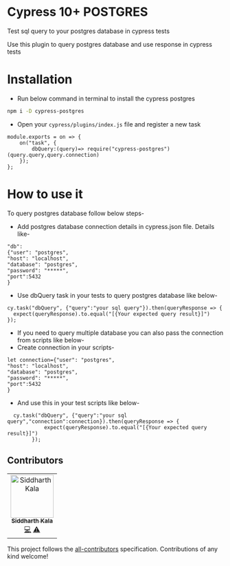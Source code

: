 # Cypress 10+ POSTGRES

Test sql query to your postgres database in cypress tests

Use this plugin to query postgres database and use response in cypress tests

# Installation
* Run below command in terminal to install the cypress postgres
```bash
npm i -D cypress-postgres

```
* Open your `cypress/plugins/index.js` file and register a new task
```
module.exports = on => {
    on("task", {
        dbQuery:(query)=> require("cypress-postgres")(query.query,query.connection)
    });
};
```

# How to use it

To query postgres database follow below steps-
* Add postgres database connection details in cypress.json file. Details like-
```
"db":
{"user": "postgres",
"host": "localhost",
"database": "postgres",
"password": "*****",
"port":5432
}
```

* Use dbQuery task in your tests to query postgres database like below-
```
cy.task("dbQuery", {"query":"your sql query"}).then(queryResponse => {
  expect(queryResponse).to.equal("[{Your expected query result}]")
});
```
* If you need to query multiple database you can also pass the connection from scripts like below-
* Create connection in your scripts-
```
let connection={"user": "postgres",
"host": "localhost",
"database": "postgres",
"password": "*****",
"port":5432
}
```
* And use this in your test scripts like below-
```
  cy.task("dbQuery", {"query":"your sql query","connection":connection}).then(queryResponse => {
            expect(queryResponse).to.equal("[{Your expected query result}]")
        });
```
## Contributors


<!-- ALL-CONTRIBUTORS-LIST:START - Do not remove or modify this section -->
<!-- prettier-ignore -->
<table><tr><td align="center"><a href="https://www.linkedin.com/in/siddharth-kala-575ba6175/"><img src="https://media-exp1.licdn.com/dms/image/C4E03AQFSKgEAqprkcA/profile-displayphoto-shrink_400_400/0?e=1602115200&amp;v=beta&amp;t=dXeAXbqHe7MyENd7o8zdH_bbAFdffnAdVx3rsQkygjg" width="100px;" alt="Siddharth Kala"/><br /><sub><b>Siddharth Kala</b></sub></a><br /><a href="https://github.com/siddharth23/cypress-postgres.git" title="Code">💻</a> <a href="https://github.com/siddharth23/cypress-postgres.git" title="Tests">⚠️</a></td></tr></table>

<!-- ALL-CONTRIBUTORS-LIST:END -->

This project follows the [all-contributors](https://github.com/all-contributors/all-contributors) specification. Contributions of any kind welcome!
